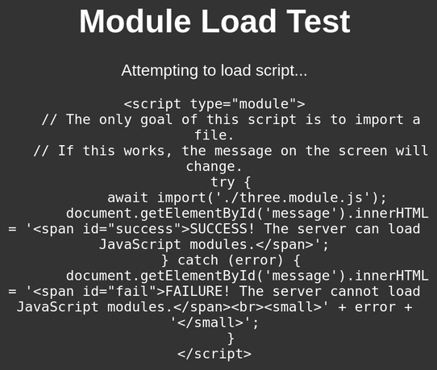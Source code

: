 <!DOCTYPE html>
<html lang="en">
<head>
    <title>Module Test</title>
    <style>
      body { background: #333; color: white; font-family: sans-serif; font-size: 2em; text-align: center; padding-top: 20%; }
      #success { color: #7CFC00; }
      #fail { color: #FF6347; }
    </style>
</head>
<body>
    <h1>Module Load Test</h1>
    <p id="message">Attempting to load script...</p>

    <script type="module">
        // The only goal of this script is to import a file.
        // If this works, the message on the screen will change.
        try {
            await import('./three.module.js');
            document.getElementById('message').innerHTML = '<span id="success">SUCCESS! The server can load JavaScript modules.</span>';
        } catch (error) {
            document.getElementById('message').innerHTML = '<span id="fail">FAILURE! The server cannot load JavaScript modules.</span><br><small>' + error + '</small>';
        }
    </script>
</body>
</html>
